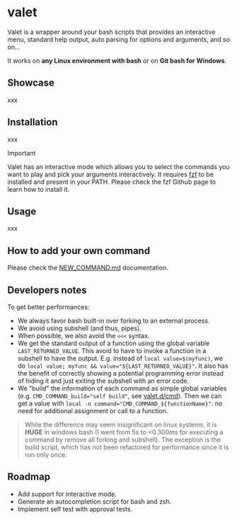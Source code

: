 # valet

Valet is a wrapper around your bash scripts that provides an interactive menu, standard help output, auto parsing for options and arguments, and so on...

It works on **any Linux environment with bash** or on **Git bash for Windows**.

## Showcase

xxx

## Installation

xxx

> [!IMPORTANT]
> Valet has an interactive mode which allows you to select the commands you want to play and pick your arguments interactively.
> It requires [fzf](https://github.com/junegunn/fzf) to be installed and present in your PATH.
> Please check the fzf Github page to learn how to install it.

## Usage

xxx

## How to add your own command

Please check the [NEW_COMMAND.md](NEW_COMMAND.md) documentation.

## Developers notes

To get better performances:

- We always favor bash built-in over forking to an external process.
- We avoid using subshell (and thus, pipes).
- When possible, we also avoid the `<<<` syntax.
- We get the standard output of a function using the global variable `LAST_RETURNED_VALUE`. This avoid to have to invoke a function in a subshell to have the output. E.g. instead of `local value=$(myfunc)`, we do `local value; myfunc && value="${LAST_RETURNED_VALUE}"`. It also has the benefit of correctly showing a potential programming error instead of hiding it and just exiting the subshell with an error code.
- We "build" the information of each command as simple global variables (e.g. `CMD_COMMAND_build="self build"`, see [valet.d/cmd](valet.d/cmd)). Then we can get a value with `local -n command="CMD_COMMAND_${functionName}"`: no need for additional assignment or call to a function.

> While the difference may seem insignificant on linux systems, it is **HUGE** in windows bash (I went from 5s to <0.300ms for executing a command by remove all forking and subshell). The exception is the build script, which has not been refactored for performance since it is run only once.

## Roadmap

- Add support for interactive mode.
- Generate an autocompletion script for bash and zsh.
- Implement self test with approval tests.
